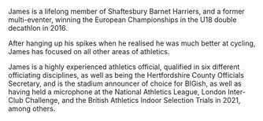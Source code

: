 James is a lifelong member of Shaftesbury Barnet Harriers, and a former multi-eventer, winning the European Championships in the U18 double decathlon in 2016.

After hanging up his spikes when he realised he was much better at cycling, James has focused on all other areas of athletics.

James is a highly experienced athletics official, qualified in six different officiating disciplines, as well as being the Hertfordshire County Officials Secretary, and is the stadium announcer of choice for BIGish, as well as having held a microphone at the National Athletics League, London Inter-Club Challenge, and the British Athletics Indoor Selection Trials in 2021, among others.
